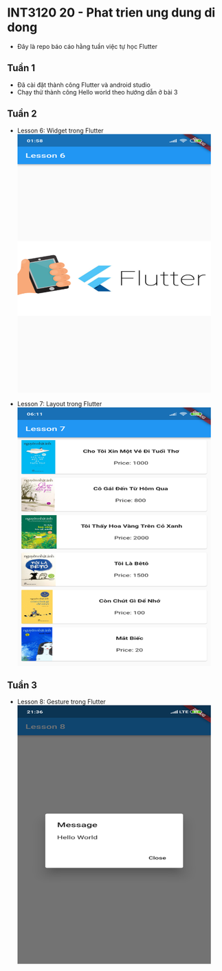 # INT3120 20 - Phat trien ung dung di dong
- Đây là repo báo cáo hằng tuần việc tự học Flutter

## Tuần 1
- Đã cài đặt thành công Flutter và android studio
- Chạy thử thành công Hello world theo hướng dẫn ở bài 3

## Tuần 2
- Lesson 6: Widget trong Flutter
  <img src="assets/Lesson/lesson6.png" alt="lesson 6" title="lesson 6" width="450" height="600" />
  
- Lesson 7: Layout trong Flutter
  <img src="assets/Lesson/lesson7.png" alt="lesson 7" title="lesson 7" width="450" height="600" />
  
## Tuần 3
- Lesson 8: Gesture trong Flutter
  <img src="assets/Lesson/lesson8.png" alt="lesson 8" title="lesson 8" width="450" height="600" />
  


